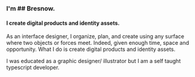 ### I'm ## Bresnow.
#### I create digital products and identity assets.

As an interface designer, I organize, plan, and create using any surface where two objects or forces meet. Indeed, given enough time, space and opportunity. What I do is create digital products and identity assets. 

I was educated as a graphic designer/ illustrator but I am a self taught typescript developer. 

<!--
**bresnow/bresnow** is a ✨ _special_ ✨ repository because its `README.md` (this file) appears on your GitHub profile.

Here are some ideas to get you started:

- 🔭 I’m currently working on ...
- 🌱 I’m currently learning ...
- 👯 I’m looking to collaborate on ...
- 🤔 I’m looking for help with ...
- 💬 Ask me about ...
- 📫 How to reach me: ...
- 😄 Pronouns: ...
- ⚡ Fun fact: ...
-->

